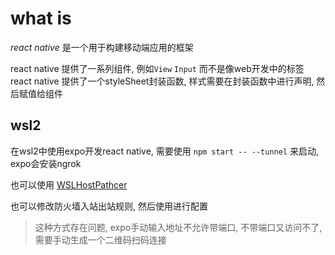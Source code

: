 # what is

*react native* 是一个用于构建移动端应用的框架

react native 提供了一系列组件, 例如`View` `Input` 而不是像web开发中的标签
react native 提供了一个styleSheet封装函数, 样式需要在封装函数中进行声明, 然后赋值给组件

## wsl2

在wsl2中使用expo开发react native, 需要使用 `npm start -- --tunnel` 来启动, expo会安装ngrok

也可以使用 [WSLHostPathcer](https://github.com/CzBiX/WSLHostPatcher)

也可以修改防火墙入站出站规则, 然后使用进行配置
> 这种方式存在问题, expo手动输入地址不允许带端口, 不带端口又访问不了, 需要手动生成一个二维码扫码连接

